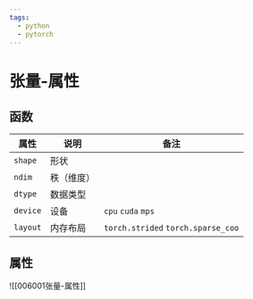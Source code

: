 ```yaml
---
tags:
  - python
  - pytorch
---
```


# 张量-属性

## 函数

| 属性       | 说明    | 备注                                 |
| -------- | ----- | ---------------------------------- |
| `shape`  | 形状    |                                    |
| `ndim`   | 秩（维度） |                                    |
| `dtype`  | 数据类型  |                                    |
| `device` | 设备    | `cpu` `cuda` `mps`                 |
| `layout` | 内存布局  | `torch.strided` `torch.sparse_coo` |
## 属性

![[006001张量-属性]]


